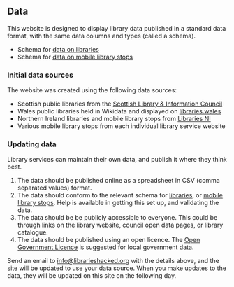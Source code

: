 ## Data

This website is designed to display library data published in a standard data format, with the same data columns and types (called a schema).

* Schema for [data on libraries](https://schema.librarydata.uk/libraries)
* Schema for [data on mobile library stops](https://schema.librarydata.uk/mobile-library-stops)

### Initial data sources

The website was created using the following data sources:

* Scottish public libraries from the [Scottish Library & Information Council]([https://scottishlibraries.org/find-a-library/)
* Wales public libraries held in Wikidata and displayed on [libraries.wales](https://libraries.wales/)
* Northern Ireland libraries and mobile library stops from [Libraries NI](https://www.librariesni.org.uk/Libraries/Pages/libraries-home.aspx)
* Various mobile library stops from each individual library service website

### Updating data

Library services can maintain their own data, and publish it where they think best.

1. The data should be published online as a spreadsheet in CSV (comma separated values) format.
2. The data should conform to the relevant schema for [libraries](https://schema.librarydata.uk/libraries), or [mobile library stops](https://schema.librarydata.uk/mobile-library-stops). Help is available in getting this set up, and validating the data.
3. The data should be be publicly accessible to everyone. This could be through links on the library website, council open data pages, or library catalogue.
4. The data should be published using an open licence. The [Open Government Licence](http://www.nationalarchives.gov.uk/doc/open-government-licence/version/3/) is suggested for local government data.

Send an email to [info@librarieshacked.org](mailto:info@librarieshacked.org) with the details above, and the site will be updated to use your data source. When you make updates to the data, they will be updated on this site on the following day.
